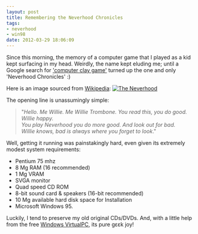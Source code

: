```yaml
---
layout: post
title: Remembering the Neverhood Chronicles
tags: 
- neverhood
- win98
date: 2012-03-29 18:06:09
---
```


Since this morning, the memory of a computer game that I played as a kid kept surfacing in my head. Weirdly, the name kept eluding me; until a Google search for ['computer clay game'](https://www.google.com/search?q=computer+clay+game) turned up the one and only 'Neverhood Chronicles' :)

Here is an image sourced from [Wikipedia](http://en.wikipedia.org/wiki/The_Neverhood):
[![The Neverhood](http://upload.wikimedia.org/wikipedia/en/c/cc/The_Neverhood.jpg "The Neverhood!")](http://en.wikipedia.org/wiki/The_Neverhood)

The opening line is unassumingly simple: 

> "_Hello.  Me Willie.  Me Willie Trombone. You read this, you do good.  Willie happy.  <br />
> You play Neverhood you do more good.  And look out for bad.  <br />
> Willie knows, bad is always where you forget to look_."

Well, getting it running was painstakingly hard, even given its extremely modest system requirements:

- Pentium 75 mhz
- 8 Mg RAM (16 recommended) 
- 1 Mg VRAM 
- SVGA monitor 
- Quad speed CD ROM
- 8-bit sound card & speakers  (16-bit recommended) 
- 10 Mg available hard disk space for Installation
- Microsoft Windows 95.

Luckily, I tend to preserve my old original CDs/DVDs. And, with a little help from the free [Windows VirtualPC](http://www.microsoft.com/windows/virtual-pc/default.aspx), its pure gεεk joy!
